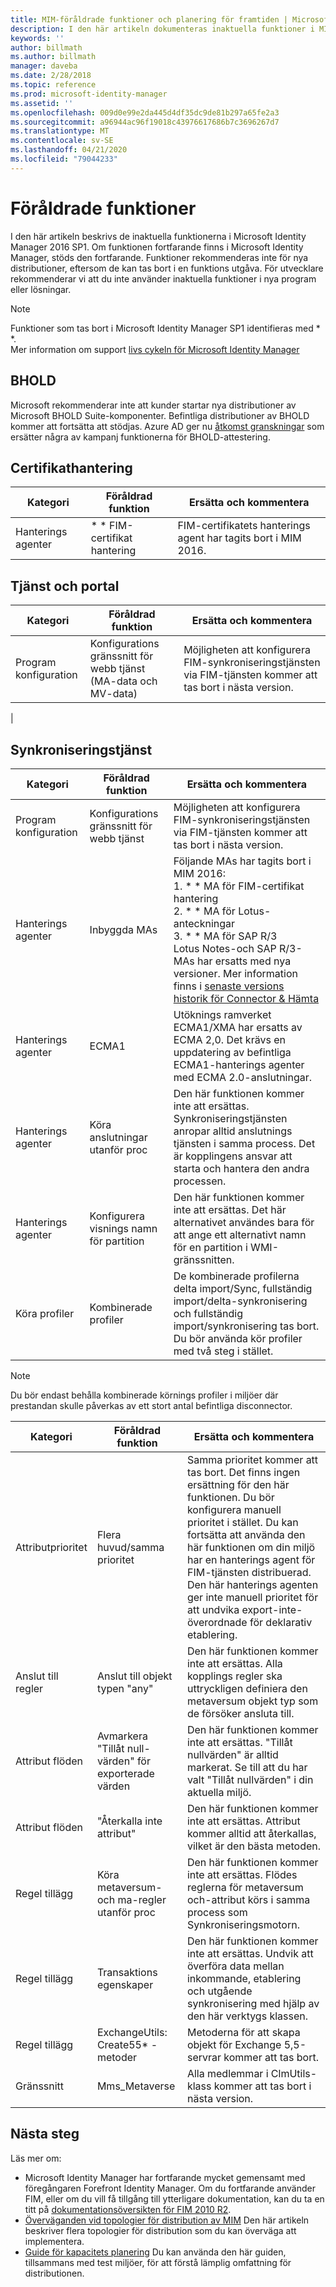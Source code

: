 ```yaml
---
title: MIM-föråldrade funktioner och planering för framtiden | Microsoft Docs
description: I den här artikeln dokumenteras inaktuella funktioner i MIM Identity Manager 2016 SP1.
keywords: ''
author: billmath
ms.author: billmath
manager: daveba
ms.date: 2/28/2018
ms.topic: reference
ms.prod: microsoft-identity-manager
ms.assetid: ''
ms.openlocfilehash: 009d0e99e2da445d4df35dc9de81b297a65fe2a3
ms.sourcegitcommit: a96944ac96f19018c43976617686b7c3696267d7
ms.translationtype: MT
ms.contentlocale: sv-SE
ms.lasthandoff: 04/21/2020
ms.locfileid: "79044233"
---
```

# <a name="deprecated-features"></a>Föråldrade funktioner

I den här artikeln beskrivs de inaktuella funktionerna i Microsoft Identity Manager 2016 SP1. Om funktionen fortfarande finns i Microsoft Identity Manager, stöds den fortfarande. Funktioner rekommenderas inte för nya distributioner, eftersom de kan tas bort i en funktions utgåva.  För utvecklare rekommenderar vi att du inte använder inaktuella funktioner i nya program eller lösningar.

> [!NOTE]
> Funktioner som tas bort i Microsoft Identity Manager SP1 identifieras med * *. <br>
> Mer information om support [livs cykeln för Microsoft Identity Manager](https://support.microsoft.com/en-us/lifecycle/search?alpha=Microsoft%20Forefront%20Identity%20Manager%202010%20R2%20Service%20Pack%201,Microsoft%20Identity%20Manager%202016,Microsoft%20Forefront%20Identity%20Manager%202010)


## <a name="bhold"></a>BHOLD 

Microsoft rekommenderar inte att kunder startar nya distributioner av Microsoft BHOLD Suite-komponenter. Befintliga distributioner av BHOLD kommer att fortsätta att stödjas. Azure AD ger nu [åtkomst granskningar](https://docs.microsoft.com/azure/active-directory/active-directory-azure-ad-controls-access-reviews-overview) som ersätter några av kampanj funktionerna för BHOLD-attestering.

## <a name="certificate-management"></a>Certifikathantering 

| **Kategori**                | **Föråldrad funktion**              | **Ersätta och kommentera**           |
|-----------------------------|-------------------------------------|----------------------------------------------|
| Hanterings agenter | * * FIM-certifikat hantering | FIM-certifikatets hanterings agent har tagits bort i MIM 2016.                                                             |

## <a name="service-and-portal"></a>Tjänst och portal

| **Kategori**                | **Föråldrad funktion**              | **Ersätta och kommentera**           |
|-----------------------------|-------------------------------------|----------------------------------------------|
| Program konfiguration | Konfigurations gränssnitt för webb tjänst (MA-data och MV-data) | Möjligheten att konfigurera FIM-synkroniseringstjänsten via FIM-tjänsten kommer att tas bort i nästa version.
|

## <a name="synchronization-service"></a>Synkroniseringstjänst 

| **Kategori**                | **Föråldrad funktion**              | **Ersätta och kommentera**           |
|-----------------------------|-------------------------------------|----------------------------------------------|
| Program konfiguration | Konfigurations gränssnitt för webb tjänst | Möjligheten att konfigurera FIM-synkroniseringstjänsten via FIM-tjänsten kommer att tas bort i nästa version.                                                          |
| Hanterings agenter           | Inbyggda MAs                        | Följande MAs har tagits bort i MIM 2016: </br> 1. * * MA för FIM-certifikat hantering </br>2. * * MA för Lotus-anteckningar</br> 3. * * MA för SAP R/3 </br> Lotus Notes-och SAP R/3-MAs har ersatts med nya versioner. Mer information finns i [senaste versions historik för Connector & Hämta](https://docs.microsoft.com/azure/active-directory/connect/active-directory-aadconnectsync-connector-version-history)                                                                                                                                                                                                                                              |
| Hanterings agenter           | ECMA1                               | Utöknings ramverket ECMA1/XMA har ersatts av ECMA 2,0. Det krävs en uppdatering av befintliga ECMA1-hanterings agenter med ECMA 2.0-anslutningar.                                                                                                                                          |
| Hanterings agenter           | Köra anslutningar utanför proc      | Den här funktionen kommer inte att ersättas. Synkroniseringstjänsten anropar alltid anslutnings tjänsten i samma process. Det är kopplingens ansvar att starta och hantera den andra processen. |
| Hanterings agenter           | Konfigurera visnings namn för partition    | Den här funktionen kommer inte att ersättas. Det här alternativet användes bara för att ange ett alternativt namn för en partition i WMI-gränssnitten.                                                                                                                                                                       |
| Köra profiler                | Kombinerade profiler                   | De kombinerade profilerna delta import/Sync, fullständig import/delta-synkronisering och fullständig import/synkronisering tas bort. Du bör använda kör profiler med två steg i stället. 

> [!NOTE]
> Du bör endast behålla kombinerade körnings profiler i miljöer där prestandan skulle påverkas av ett stort antal befintliga disconnector.


| **Kategori**                | **Föråldrad funktion**              | **Ersätta och kommentera**           |
|--------|-------|---|    
| Attributprioritet | Flera huvud/samma prioritet                       | Samma prioritet kommer att tas bort. Det finns ingen ersättning för den här funktionen. Du bör konfigurera manuell prioritet i stället. Du kan fortsätta att använda den här funktionen om din miljö har en hanterings agent för FIM-tjänsten distribuerad. Den här hanterings agenten ger inte manuell prioritet för att undvika export-inte-överordnade för deklarativ etablering. |
| Anslut till regler           | Anslut till objekt typen "any"                             | Den här funktionen kommer inte att ersättas. Alla kopplings regler ska uttryckligen definiera den metaversum objekt typ som de försöker ansluta till.       |
| Attribut flöden      | Avmarkera "Tillåt null-värden" för exporterade värden            | Den här funktionen kommer inte att ersättas. "Tillåt nullvärden" är alltid markerat. Se till att du har valt "Tillåt nullvärden" i din aktuella miljö.  |
| Attribut flöden      | "Återkalla inte attribut"                            | Den här funktionen kommer inte att ersättas. Attribut kommer alltid att återkallas, vilket är den bästa metoden.  |
| Regel tillägg      | Köra metaversum-och ma-regler utanför proc | Den här funktionen kommer inte att ersättas. Flödes reglerna för metaversum och-attribut körs i samma process som Synkroniseringsmotorn.       |
| Regel tillägg      | Transaktions egenskaper                                | Den här funktionen kommer inte att ersättas. Undvik att överföra data mellan inkommande, etablering och utgående synkronisering med hjälp av den här verktygs klassen.  |
| Regel tillägg      | ExchangeUtils: Create55\* -metoder                     | Metoderna för att skapa objekt för Exchange 5,5-servrar kommer att tas bort.        |
| Gränssnitt            | Mms_Metaverse                                        | Alla medlemmar i ClmUtils-klass kommer att tas bort i nästa version.   |

## <a name="next-steps"></a>Nästa steg
Läs mer om:

- Microsoft Identity Manager har fortfarande mycket gemensamt med föregångaren Forefront Identity Manager. Om du fortfarande använder FIM, eller om du vill få tillgång till ytterligare dokumentation, kan du ta en titt på [dokumentationsöversikten för FIM 2010 R2](https://technet.microsoft.com/library/jj133885.aspx).
- [Överväganden vid topologier för distribution av MIM](topology-considerations.md) Den här artikeln beskriver flera topologier för distribution som du kan överväga att implementera.
- [Guide för kapacitets planering](capacity-planning-guide.md) Du kan använda den här guiden, tillsammans med test miljöer, för att förstå lämplig omfattning för distributionen.

